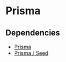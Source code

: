 # Prisma

## Dependencies

- [Prisma](/prisma/README.md#library)
- [Prisma / Seed](/prisma/extend/seed.md)
